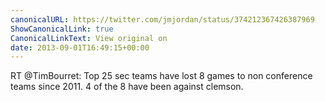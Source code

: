 ```yaml
---
canonicalURL: https://twitter.com/jmjordan/status/374212367426387969
ShowCanonicalLink: true
CanonicalLinkText: View original on
date: 2013-09-01T16:49:15+00:00
---
```

RT @TimBourret: Top 25 sec teams have lost 8 games to non conference teams since 2011. 4 of the 8 have been against clemson.